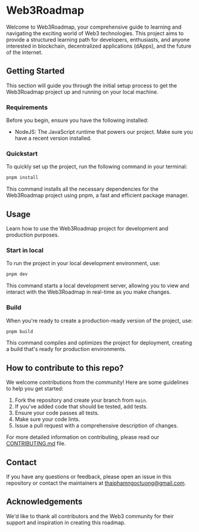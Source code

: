 # Web3Roadmap

Welcome to Web3Roadmap, your comprehensive guide to learning and navigating the exciting world of Web3 technologies. This project aims to provide a structured learning path for developers, enthusiasts, and anyone interested in blockchain, decentralized applications (dApps), and the future of the internet.

## Getting Started

This section will guide you through the initial setup process to get the Web3Roadmap project up and running on your local machine.

### Requirements

Before you begin, ensure you have the following installed:

- NodeJS: The JavaScript runtime that powers our project. Make sure you have a recent version installed.

### Quickstart

To quickly set up the project, run the following command in your terminal:

```bash
pnpm install
```

This command installs all the necessary dependencies for the Web3Roadmap project using pnpm, a fast and efficient package manager.

## Usage

Learn how to use the Web3Roadmap project for development and production purposes.

### Start in local

To run the project in your local development environment, use:

```bash
pnpm dev
```

This command starts a local development server, allowing you to view and interact with the Web3Roadmap in real-time as you make changes.

### Build

When you're ready to create a production-ready version of the project, use:

```bash
pnpm build
```

This command compiles and optimizes the project for deployment, creating a build that's ready for production environments.

## How to contribute to this repo?

We welcome contributions from the community! Here are some guidelines to help you get started:

1. Fork the repository and create your branch from `main`.
2. If you've added code that should be tested, add tests.
3. Ensure your code passes all tests.
4. Make sure your code lints.
5. Issue a pull request with a comprehensive description of changes.

For more detailed information on contributing, please read our [CONTRIBUTING.md](CONTRIBUTING.md) file.

## Contact

If you have any questions or feedback, please open an issue in this repository or contact the maintainers at [thaiphamngoctuong@gmail.com](mailto:thaiphamngoctuong@gmail.com).

## Acknowledgements

We'd like to thank all contributors and the Web3 community for their support and inspiration in creating this roadmap.